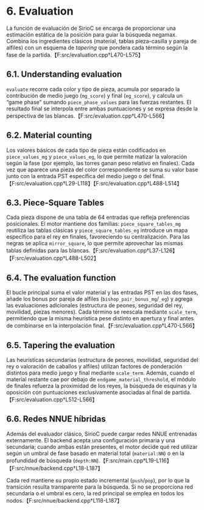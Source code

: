 # 6. Evaluation

La función de evaluación de SirioC se encarga de proporcionar una estimación estática de la
posición para guiar la búsqueda negamax. Combina los ingredientes clásicos (material, tablas
pieza-casilla y pareja de alfiles) con un esquema de *tapering* que pondera cada término según la
fase de la partida.【F:src/evaluation.cpp†L470-L575】

## 6.1. Understanding evaluation

`evaluate` recorre cada color y tipo de pieza, acumula por separado la contribución de medio juego
(`mg_score`) y final (`eg_score`), y calcula un “game phase” sumando `piece_phase_values` para las
fuerzas restantes. El resultado final se interpola entre ambas puntuaciones y se expresa desde la
perspectiva de las blancas.【F:src/evaluation.cpp†L470-L566】

## 6.2. Material counting

Los valores básicos de cada tipo de pieza están codificados en `piece_values_mg` y
`piece_values_eg`, lo que permite matizar la valoración según la fase (por ejemplo, las torres
ganan peso relativo en finales). Cada vez que aparece una pieza del color correspondiente se suma
su valor base junto con la entrada PST específica del medio juego o del final.【F:src/evaluation.cpp†L29-L118】【F:src/evaluation.cpp†L488-L514】

## 6.3. Piece-Square Tables

Cada pieza dispone de una tabla de 64 entradas que refleja preferencias posicionales. El motor
mantiene dos familias: `piece_square_tables_mg` reutiliza las tablas clásicas y
`piece_square_tables_eg` introduce un mapa específico para el rey en finales, favoreciendo su
centralización. Para las negras se aplica `mirror_square`, lo que permite aprovechar las mismas
tablas definidas para las blancas.【F:src/evaluation.cpp†L37-L126】【F:src/evaluation.cpp†L488-L502】

## 6.4. The evaluation function

El bucle principal suma el valor material y las entradas PST en las dos fases, añade los bonus por
pareja de alfiles (`bishop_pair_bonus_mg`/`_eg`) y agrega las evaluaciones adicionales (estructura
de peones, seguridad del rey, movilidad, piezas menores). Cada término se reescala mediante
`scale_term`, permitiendo que la misma heurística pese distinto en apertura y final antes de
combinarse en la interpolación final.【F:src/evaluation.cpp†L470-L566】

## 6.5. Tapering the evaluation

Las heurísticas secundarias (estructura de peones, movilidad, seguridad del rey o valoración de
caballos y alfiles) utilizan factores de ponderación distintos para medio juego y final mediante
`scale_term`. Además, cuando el material restante cae por debajo de `endgame_material_threshold`,
el módulo de finales refuerza la proximidad de los reyes, la búsqueda de esquinas y la oposición
con puntuaciones exclusivamente asociadas al final de partida.【F:src/evaluation.cpp†L512-L566】

## 6.6. Redes NNUE híbridas

Además del evaluador clásico, SirioC puede cargar redes NNUE entrenadas externamente. El backend
acepta una configuración primaria y una secundaria; cuando ambas están presentes, el motor decide
qué red utilizar según un umbral de fase basado en material total (`material:NN`) o en la profundidad
de búsqueda (`depth:NN`).【F:src/main.cpp†L19-L116】【F:src/nnue/backend.cpp†L18-L187】

Cada red mantiene su propio estado incremental (`push`/`pop`), por lo que la transición resulta
transparente para la búsqueda. Si no se proporciona red secundaria o el umbral es cero, la red
principal se emplea en todos los nodos.【F:src/nnue/backend.cpp†L118-L187】
